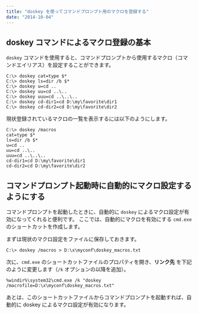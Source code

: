 ```yaml
---
title: "doskey を使ってコマンドプロンプト用のマクロを登録する"
date: "2014-10-04"
---
```


doskey コマンドによるマクロ登録の基本
---

`doskey` コマンドを使用すると、コマンドプロンプトから使用するマクロ（コマンドエイリアス）を設定することができます。

```
C:\> doskey cat=type $*
C:\> doskey ls=dir /b $*
C:\> doskey u=cd ..
C:\> doskey uu=cd ..\..
C:\> doskey uuu=cd ..\..\..
C:\> doskey cd-dir1=cd D:\my\favorite\dir1
C:\> doskey cd-dir2=cd D:\my\favorite\dir2
```

現状登録されているマクロの一覧を表示するには以下のようにします。

```
C:\> doskey /macros
cat=type $*
ls=dir /b $*
u=cd ..
uu=cd ..\..
uuu=cd ..\..\..
cd-dir1=cd D:\my\favorite\dir1
cd-dir2=cd D:\my\favorite\dir2
```


コマンドプロンプト起動時に自動的にマクロ設定するようにする
----

コマンドプロンプトを起動したときに、自動的に `doskey` によるマクロ設定が有効になってくれると便利です。
ここでは、自動的にマクロを有効にする `cmd.exe` のショートカットを作成します。

まずは現状のマクロ設定をファイルに保存しておきます。

```
C:\> doskey /macros > D:\x\myconf\doskey_macros.txt
```

次に、`cmd.exe` のショートカットファイルのプロパティを開き、**リンク先** を下記のように変更します（`/k` オプションの以降を追加）。

```
%windir%\system32\cmd.exe /k "doskey /macrofile=D:\x\myconf\doskey_macros.txt"
```

あとは、このショートカットファイルからコマンドプロンプトを起動すれば、自動的に doskey によるマクロ設定が有効になります。

